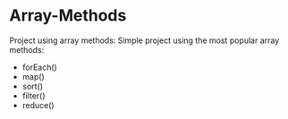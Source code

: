 # Array-Methods
Project using array methods:
Simple project using the most popular array methods:
- forEach()
- map()
- sort()
- filter()
- reduce()
